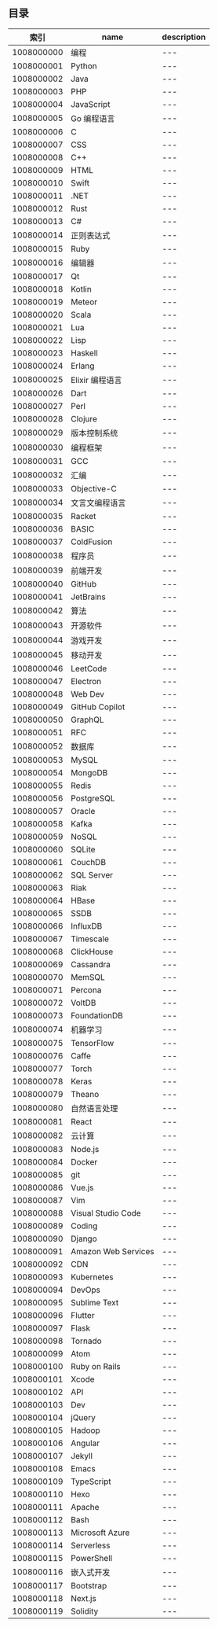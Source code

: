 ## 目录

| 索引 | name | description |
| ---- | ---- | ----------- |
| 1008000000 | 编程 | ---|
| 1008000001 | Python | ---|
| 1008000002 | Java | ---|
| 1008000003 | PHP | ---|
| 1008000004 | JavaScript | ---|
| 1008000005 | Go 编程语言 | ---|
| 1008000006 | C | ---|
| 1008000007 | CSS | ---|
| 1008000008 | C++ | ---|
| 1008000009 | HTML | ---|
| 1008000010 | Swift | ---|
| 1008000011 | .NET | ---|
| 1008000012 | Rust | ---|
| 1008000013 | C# | ---|
| 1008000014 | 正则表达式 | ---|
| 1008000015 | Ruby | ---|
| 1008000016 | 编辑器 | ---|
| 1008000017 | Qt | ---|
| 1008000018 | Kotlin | ---|
| 1008000019 | Meteor | ---|
| 1008000020 | Scala | ---|
| 1008000021 | Lua | ---|
| 1008000022 | Lisp | ---|
| 1008000023 | Haskell | ---|
| 1008000024 | Erlang | ---|
| 1008000025 | Elixir 编程语言 | ---|
| 1008000026 | Dart | ---|
| 1008000027 | Perl | ---|
| 1008000028 | Clojure | ---|
| 1008000029 | 版本控制系统 | ---|
| 1008000030 | 编程框架 | ---|
| 1008000031 | GCC | ---|
| 1008000032 | 汇编 | ---|
| 1008000033 | Objective-C | ---|
| 1008000034 | 文言文编程语言 | ---|
| 1008000035 | Racket | ---|
| 1008000036 | BASIC | ---|
| 1008000037 | ColdFusion | ---|
| 1008000038 | 程序员 | ---|
| 1008000039 | 前端开发 | ---|
| 1008000040 | GitHub | ---|
| 1008000041 | JetBrains | ---|
| 1008000042 | 算法 | ---|
| 1008000043 | 开源软件 | ---|
| 1008000044 | 游戏开发 | ---|
| 1008000045 | 移动开发 | ---|
| 1008000046 | LeetCode | ---|
| 1008000047 | Electron | ---|
| 1008000048 | Web Dev | ---|
| 1008000049 | GitHub Copilot | ---|
| 1008000050 | GraphQL | ---|
| 1008000051 | RFC | ---|
| 1008000052 | 数据库 | ---|
| 1008000053 | MySQL | ---|
| 1008000054 | MongoDB | ---|
| 1008000055 | Redis | ---|
| 1008000056 | PostgreSQL | ---|
| 1008000057 | Oracle | ---|
| 1008000058 | Kafka | ---|
| 1008000059 | NoSQL | ---|
| 1008000060 | SQLite | ---|
| 1008000061 | CouchDB | ---|
| 1008000062 | SQL Server | ---|
| 1008000063 | Riak | ---|
| 1008000064 | HBase | ---|
| 1008000065 | SSDB | ---|
| 1008000066 | InfluxDB | ---|
| 1008000067 | Timescale | ---|
| 1008000068 | ClickHouse | ---|
| 1008000069 | Cassandra | ---|
| 1008000070 | MemSQL | ---|
| 1008000071 | Percona | ---|
| 1008000072 | VoltDB | ---|
| 1008000073 | FoundationDB | ---|
| 1008000074 | 机器学习 | ---|
| 1008000075 | TensorFlow | ---|
| 1008000076 | Caffe | ---|
| 1008000077 | Torch | ---|
| 1008000078 | Keras | ---|
| 1008000079 | Theano | ---|
| 1008000080 | 自然语言处理 | ---|
| 1008000081 | React | ---|
| 1008000082 | 云计算 | ---|
| 1008000083 | Node.js | ---|
| 1008000084 | Docker | ---|
| 1008000085 | git | ---|
| 1008000086 | Vue.js | ---|
| 1008000087 | Vim | ---|
| 1008000088 | Visual Studio Code | ---|
| 1008000089 | Coding | ---|
| 1008000090 | Django | ---|
| 1008000091 | Amazon Web Services | ---|
| 1008000092 | CDN | ---|
| 1008000093 | Kubernetes | ---|
| 1008000094 | DevOps | ---|
| 1008000095 | Sublime Text | ---|
| 1008000096 | Flutter | ---|
| 1008000097 | Flask | ---|
| 1008000098 | Tornado | ---|
| 1008000099 | Atom | ---|
| 1008000100 | Ruby on Rails | ---|
| 1008000101 | Xcode | ---|
| 1008000102 | API | ---|
| 1008000103 | Dev | ---|
| 1008000104 | jQuery | ---|
| 1008000105 | Hadoop | ---|
| 1008000106 | Angular | ---|
| 1008000107 | Jekyll | ---|
| 1008000108 | Emacs | ---|
| 1008000109 | TypeScript | ---|
| 1008000110 | Hexo | ---|
| 1008000111 | Apache | ---|
| 1008000112 | Bash | ---|
| 1008000113 | Microsoft Azure | ---|
| 1008000114 | Serverless | ---|
| 1008000115 | PowerShell | ---|
| 1008000116 | 嵌入式开发 | ---|
| 1008000117 | Bootstrap | ---|
| 1008000118 | Next.js | ---|
| 1008000119 | Solidity | ---|
